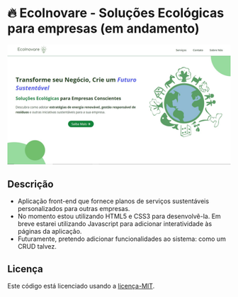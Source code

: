# 🔥 EcoInovare - Soluções Ecológicas para empresas (em andamento)
![Seção Hero EcoInovare](./IMAGENS/secao_hero_EcoInovare.jpg)
## Descrição
- Aplicação front-end que fornece planos de serviços sustentáveis personalizados para outras empresas.
- No momento estou utilizando HTML5 e CSS3 para desenvolvê-la. Em breve estarei utilizando Javascript para adicionar interatividade às páginas da aplicação.
- Futuramente, pretendo adicionar funcionalidades ao sistema: como um CRUD talvez.
## Licença
Este código está licenciado usando a [licença-MIT](./LICENSE).
 
